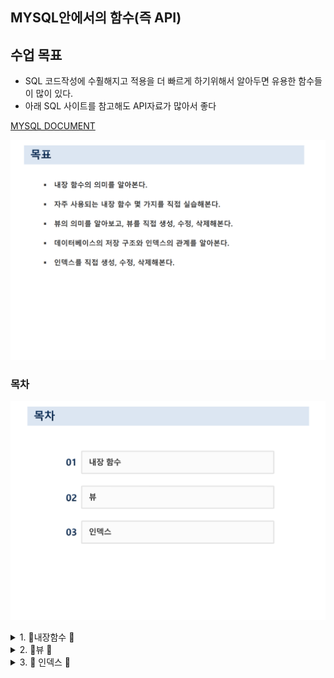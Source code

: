 ## MYSQL안에서의 함수(즉 API)

## 수업 목표 

- SQL 코드작성에 수훨해지고 적용을 더 빠르게 하기위해서 
    알아두면 유용한 함수들이 많이 있다. 
- 아래 SQL 사이트를 참고해도 API자료가 많아서 좋다

[MYSQL DOCUMENT](https://dev.mysql.com/doc/refman/8.3/en/keywords.html)


![IMG](./목표.png)

### 목차 
![IMG](./목차.png)
<details>
<summary>1. 🐝내장함수 🐝    </summary>
<div markdown="1">



![IMG](내장함수/내장함수.png)

<details>
<summary> 🐝SQL내장함수 🐝    </summary>
<div markdown="1">

1. 내장함수 
2. Null 값 처리 
3. 행 번호 출력 
- 함수 
![IMG](내장함수/내장함수1.png)

- 내장함수
1.[x] 모든 내장함수는 최초에 선언될 때 유요한 입력 값을 받아야함  

1.[x] SQL 내장함수는 상수나 속석 이름을 입력 값으로 받아 **단일값으로 결과를 반환한다.**

![IMG](내장함수/내장함수2.png)
### 간단한 코드 예시 
```SQL
-- 1. 절대값을 출력하는 키워드 
SELECT ABS(-78),ABS(78);
-- 2. 소수점 반올림 하는 키워드 
SELECT round(4.875,1);
-- 3. 
SELECT CUSTID 고객번호, round(SUM(SALEPRICE)/COUNT(*),-2) 평균금액 
FROM ORDERS
group by CUSTID;
-- 라운드 플로우 셀 시험에 자주 나옴 SQLD


```

- 문자함수 
1.[x] 문자열에 대한 함수를 처리하는 키워드


- ![IMG](내장함수/문자함수.png)
### 간단한 코드 예시

```sql
-- 서점의 고객 중에서 같은 성을 가진 사람이 몇 명이나 되는지 성별 인원수를 구하시오 

-- SUBSTR은 문자열에서 지정된 자리에서부터 지정된 길이만큼 잘라서 반환 

SELECT SUBSTR(NAME,1,1) '성',COUNT(*) '인원'
FROM CUSTOMER
GROUP BY SUBSTR(NAME,1,1);

```
- 날짜시간함수
![img](내장함수/날짜시간함수.png)
### 간단한 코드 예시
```sql
-- 7. 서점은 주문일로부터 10일 후의 매출을 확정한다 각 주문의 확정일자를 구하시오.
SELECT ADDDATE(ORDERDATE, INTERVAL +10 DAY) '주문 확정일자'
FROM ORDERS
WHERE ORDERDATE;

-- 8. 서점이 2014년 7월 7일에 주문 받은 도서의 주문번호, 주문일, 고객번호, 도서번호를 모두 보이시오 
-- 단, 주문일은 '%Y-%m-%d'형태로 표시 
select orderid, date_format(orderdate,'%Y-%m-%d'), custid, bookid from orders;


-- 9. 현재 dbms의 시간을 출력하시오
select sysdate();
```

- 숫자함수
- ![img](내장함수/숫자함수.png)
</div>
</details>

<details>
<summary> 🐝NULL 값 처리  🐝    </summary>
<div markdown="1">

### Null 값처리 
- SQL 에서의 Null을 처리하는 방식 
![img](내장함수/NULL값처리.png)
- Null값을 출력하기 싫을때 이런식으로 사용하면 된다. 
![img](내장함수/NULL값처리2.png)
```sql
-- 이렇게 하면 전화번호가 없는 사람은 null이 아닌 연락처없음으로 출력이됨

SELECT NAME, ifnull(PHONE,"연락처없음") '전화번호' FROM CUSTOMER;

```
</div>
</details>

<details>
<summary> 🐝행 번호 출력   🐝    </summary>
<div markdown="1">

### 행을 단순하게 출력하기 위한 코드 
```SQL
-- 행 정렬  단순한 출력을 위한 코드  --뒤에는 실행 순서다
-- 포문의 실행 방식과 비슷하다고 생각하면 될듯하다. 
SET @SEQ:=0;  -- 1번 
SELECT (@SEQ:=@SEQ+1) '순번', CUSTID, NAME, PHONE -- 4번 
FROM CUSTOMER -- 2번 
WHERE @SEQ <=2; -- 3번 
```


</div>
</details>

</div>
</details>

<details>
<summary>2. 🐝뷰   🐝    </summary>
<div markdown="1">


🐝뷰의 생성 및 수정 삭제  🐝 

1.[X] 뷰의 생성에 대한 코드 및 설명 

![img](뷰/뷰의 생성.png)

1.[X] 뷰를 수정에 대한 코드 및 설명 

![IMG](뷰/뷰의 수정.png)
create or replace view 뷰명



## 위의 내용을 참조한 실습 코드 
```sql
-- VW_BOOK1 VW를 만드는 코드 
create view vw_book1
as
select *
from book
where bookname like '%축구%';

-- VW_BOOK1 조회 코드 

select * 
from vw_book1;

-- #####20번 대한민국을 포함한 고객을 뷰를 만들기 

-- VW_CUSTOMER 뷰 만드는 코드  
create or replace view vw_customer
as select* 
from customer 
where address like "%대한민국%";
select * 
from vw_customer;

-- #######21 번 오더테이블에 고객이름과 도서이름을 바로 확인할 수 있는 뷰를 생성한후
'김연아' 고객이 구입한 도서의 주문번호,도서이름,주문액을 보이시오


create view o_orders(orderid,custid,name,bookid,bookname,saleprice,orderdate)
as 
select od.orderid, od.custid,cs.name,od.bookid,bk.bookname,od.saleprice,od.orderdate
from orders od, customer cs, book bk
where od.custid = cs.custid and od.bookid = bk.bookid;

select orderid, bookname, saleprice from o_orders where name ="김연아";

-- 수정가능한 뷰 생성  or replace 
create or replace view o_orders(orderid,custid,name,bookid,bookname,saleprice,orderdate)
as 
select od.orderid, od.custid,cs.name,od.bookid,bk.bookname,od.saleprice,od.orderdate
from orders od, customer cs, book bk
where od.custid = cs.custid and od.bookid = bk.bookid;

select orderid, bookname, saleprice from o_orders where name ="김연아";

-- ######22번 20번의 뷰를 영국을 포함한 주소를 가진 고객으로 변경하시오 
create or replace view vw_customer(custid, name, address)
as select custid, name, address
from customer 
where address like '%영국%';
select * 
from vw_customer;

drop view o_orders;

-- 만든 뷰 들은 시스템 사탈로그에 저장이 된다. 
-- 문제풀이 


create or replace view highorders(bookid,bookname,name,publisher,price)
as
select b.bookid,b.bookname,c.name,b.publisher,b.price
from book b, customer c, orders o
where o.custid = c.custid and o.bookid = b.bookid and price>=20000;
select * 
from highorders;

select bookname, name 
from highorders;

create or replace view highorders(bookid,bookname,name,publisher)
as
select b.bookid,b.bookname,c.name,b.publisher
from book b, customer c, orders o
where o.custid = c.custid and o.bookid = b.bookid;

select *
from highorders;

```


</div>
</details>

<details>
<summary>3.  🐝 인덱스   🐝    </summary>
<div markdown="1">

![IMG](인덱스/인덱스목차.png)
![IMG](인덱스/데이터의물리적저장.png)
![IMG](인덱스/엑세스시간.png)
![IMG](인덱스/DBMS구조.png)
![IMG](인덱스/인덱스저장위치.png)
![IMG](인덱스/인덱스의종류.png)

![IMG](인덱스/B-tree.png)
![IMG](인덱스/B-tree1.png)
![IMG](인덱스/데이터저장예시.png)
![IMG](인덱스/데이터저장예시2.png)

</div>
</details>